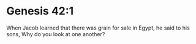 # Genesis 42:1

When Jacob learned that there was grain for sale in Egypt, he said to his sons, Why do you look at one another?
